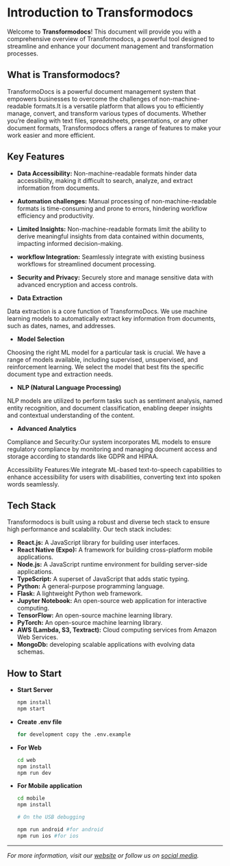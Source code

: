 

# Introduction to Transformodocs

Welcome to **Transformodocs**! This document will provide you with a comprehensive overview of Transformodocs, a powerful tool designed to streamline and enhance your document management and transformation processes.

## What is Transformodocs?

TransformoDocs is a powerful document management system that empowers businesses to overcome the challenges of non-machine-readable formats.It is a versatile platform that allows you to efficiently manage, convert, and transform various types of documents. Whether you’re dealing with text files, spreadsheets, presentations, or any other document formats, Transformodocs offers a range of features to make your work easier and more efficient.

## Key Features

- **Data Accessibility:** Non-machine-readable formats hinder data accessibility, making it difficult to search, analyze, and extract information from documents.
- **Automation challenges:** Manual processing of non-machine-readable formats is time-consuming and prone to errors, hindering workflow efficiency and productivity.
- **Limited Insights:** Non-machine-readable formats limit the ability to derive meaningful insights from data contained within documents, impacting informed decision-making.
- **workflow Integration:** Seamlessly integrate with existing business workflows for streamlined document processing.
- **Security and Privacy:** Securely store and manage sensitive data with advanced encryption and access controls.

- **Data Extraction**

Data extraction is a core function of TransformoDocs. We use machine learning models to automatically extract key information from documents, such as dates, names, and addresses.

- **Model Selection**

Choosing the right ML model for a particular task is crucial. We have a range of models available, including supervised, unsupervised, and reinforcement learning. We select the model that best fits the specific document type and extraction needs.

- **NLP (Natural Language Processing)**

NLP models are utilized to perform tasks such as sentiment analysis, named entity recognition, and document classification, enabling deeper insights and contextual understanding of the content.

- **Advanced Analytics**

Compliance and Security:Our system incorporates ML models to ensure regulatory compliance by monitoring and managing document access and storage according to standards like GDPR and HIPAA.

 Accessibility Features:We integrate ML-based text-to-speech capabilities to enhance accessibility for users with disabilities, converting text into spoken words seamlessly.



## Tech Stack

Transformodocs is built using a robust and diverse tech stack to ensure high performance and scalability. Our tech stack includes:

- **React.js:** A JavaScript library for building user interfaces.
- **React Native (Expo):** A framework for building cross-platform mobile applications.
- **Node.js:** A JavaScript runtime environment for building server-side applications.
- **TypeScript:** A superset of JavaScript that adds static typing.
- **Python:** A general-purpose programming language.
- **Flask:** A lightweight Python web framework.
- **Jupyter Notebook:** An open-source web application for interactive computing.
- **TensorFlow:** An open-source machine learning library.
- **PyTorch:** An open-source machine learning library.
- **AWS (Lambda, S3, Textract):** Cloud computing services from Amazon Web Services.
- **MongoDb:** developing scalable applications with evolving data schemas.


## How to Start

- **Start Server**
  ```bash
  npm install
  npm start

- **Create .env file**
  ```bash
  for development copy the .env.example 
- **For Web**
  ```bash
  cd web
  npm install
  npm run dev

- **For Mobile application**
  ```bash
  cd mobile
  npm install

  # On the USB debugging
  
  npm run android #for android
  npm run ios #for ios

---

*For more information, visit our [website](https://docs.google.com/presentation/d/1DPhbXj-Dd6qpzB5iwH1Nh-SyKn0wYqMf/edit?usp=drive_link&ouid=117197762259622512565&rtpof=true&sd=true) or follow us on [social media](#).*
